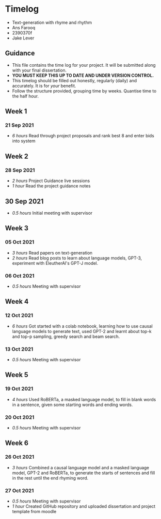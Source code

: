 # Timelog

* Text-generation with rhyme and rhythm
* Ans Farooq
* 2390370f
* Jake Lever

## Guidance

* This file contains the time log for your project. It will be submitted along with your final dissertation.
* **YOU MUST KEEP THIS UP TO DATE AND UNDER VERSION CONTROL.**
* This timelog should be filled out honestly, regularly (daily) and accurately. It is for *your* benefit.
* Follow the structure provided, grouping time by weeks.  Quantise time to the half hour.

## Week 1

### 21 Sep 2021

* *6 hours* Read through project proposals and rank best 8 and enter bids into system

## Week 2

### 28 Sep 2021

* *2 hours* Project Guidance live sessions
* *1 hour* Read the project guidance notes

## 30 Sep 2021

* *0.5 hours* Initial meeting with supervisor

## Week 3

### 05 Oct 2021

* *3 hours* Read papers on text-generation
* *2 hours* Read blog posts to learn about language models, GPT-3, experiment with EleutherAI's GPT-J model.

### 06 Oct 2021

* *0.5 hours* Meeting with supervisor

## Week 4

### 12 Oct 2021

* *6 hours* Got started with a colab notebook, learning how to use causal language models to generate text, used GPT-2 and learnt about top-k and top-p sampling, greedy search and beam search.

### 13 Oct 2021

* *0.5 hours* Meeting with supervisor

## Week 5

### 19 Oct 2021

* *4 hours* Used RoBERTa, a masked language model, to fill in blank words in a sentence, given some starting words and ending words.

### 20 Oct 2021

* *0.5 hours* Meeting with supervisor

## Week 6

### 26 Oct 2021

* *3 hours* Combined a causal language model and a masked language model, GPT-2 and RoBERTa, to generate the starts of sentences and fill in the rest until the end rhyming word.

### 27 Oct 2021

* *0.5 hours* Meeting with supervisor
* *1 hour* Created GitHub repository and uploaded dissertation and project template from moodle

